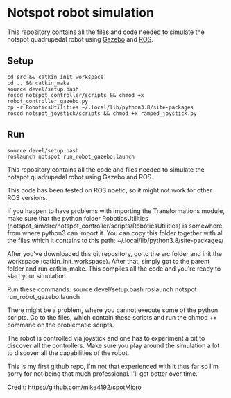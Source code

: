 # Notspot robot simulation
This repository contains all the files and code needed to simulate the notspot quadrupedal robot using [Gazebo](http://gazebosim.org/)  and [ROS](https://www.ros.org/).

## Setup
```
cd src && catkin_init_workspace
cd .. && catkin_make
source devel/setup.bash
roscd notspot_controller/scripts && chmod +x robot_controller_gazebo.py
cp -r RoboticsUtilities ~/.local/lib/python3.8/site-packages
roscd notspot_joystick/scripts && chmod +x ramped_joystick.py
```

## Run
```
source devel/setup.bash
roslaunch notspot run_robot_gazebo.launch
```


This repository contains all the code and files needed to simulate the notspot quadrupedal robot using Gazebo and ROS.

This code has been tested on ROS noetic, so it might not work for other ROS versions.

If you happen to have problems with importing the Transformations module, make sure that the python folder RoboticsUtilities (notspot_sim/src/notspot_controller/scripts/RoboticsUtilities) is somewhere, from where python3 can import it. You can copy this folder together with all the files which it contains to this path: ~/.local/lib/python3.8/site-packages/

After you've downloaded this git repository, go to the src folder and init the workspace (catkin_init_workspace).
After that, simply got to the parent folder and run catkin_make. This compiles all the code and you're ready to start your simulation.

Run these commands:
source devel/setup.bash
roslaunch notspot run_robot_gazebo.launch

There might be a problem, where you cannot execute some of the python scripts. Go to the files, which contain these scripts and run the chmod +x command on the problematic scripts.

The robot is controlled via joystick and one has to experiment a bit to discover all the controllers. Make sure you play around the simulation a lot to discover all the capabilities of the robot.



This is my first github repo, I'm not that experienced with it thus far so I'm sorry for not being that much professional. I'll get better over time.

Credit:
https://github.com/mike4192/spotMicro
